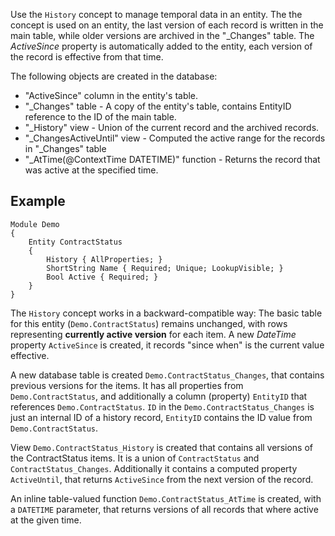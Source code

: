 Use the `History` concept to manage temporal data in an entity.
The the concept is used on an entity, the last version of each record is written in the main table,
while older versions are archived in the "\_Changes" table.
The *ActiveSince* property is automatically added to the entity, each version of the record is effective from that time.

The following objects are created in the database:

* "ActiveSince" column in the entity's table.
* "\_Changes" table - A copy of the entity's table, contains EntityID reference to the ID of the main table.
* "\_History" view - Union of the current record and the archived records.
* "\_ChangesActiveUntil" view - Computed the active range for the records in "\_Changes" table
* "\_AtTime(@ContextTime DATETIME)" function - Returns the record that was active at the specified time.

## Example

```
Module Demo
{
    Entity ContractStatus
    {
        History { AllProperties; }
        ShortString Name { Required; Unique; LookupVisible; }
        Bool Active { Required; }
    }
}
```

The `History` concept works in a backward-compatible way:
The basic table for this entity (`Demo.ContractStatus`) remains unchanged, with rows representing **currently active version** for each item.
A new *DateTime* property `ActiveSince` is created, it records "since when" is the current value effective.

A new database table is created `Demo.ContractStatus_Changes`, that contains previous versions for the items.
It has all properties from `Demo.ContractStatus`, and additionally a column (property) `EntityID` that references `Demo.ContractStatus`.
`ID` in the `Demo.ContractStatus_Changes` is just an internal ID of a history record, `EntityID` contains the ID value from `Demo.ContractStatus`.

View `Demo.ContractStatus_History` is created that contains all versions of the ContractStatus items.
It is a union of `ContractStatus` and `ContractStatus_Changes`.
Additionally it contains a computed property `ActiveUntil`, that returns `ActiveSince` from the next version of the record.

An inline table-valued function `Demo.ContractStatus_AtTime` is created, with a `DATETIME` parameter, that returns versions of all records that where active at the given time.
